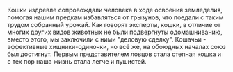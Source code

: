Кошки издревле сопровождали человека в ходе освоения земледелия, помогая нашим предкам избавляться от грызунов,
что поедали с таким трудом собранный урожай. Как говорят эксперты, кошки, в отличие от многих других видов животных
не были подвергнуты одомашниванию, вместо этого, мы заключили с ними "деловую сделку". Кошачьи -
эффективные хищники-одиночки, но всё же, на обоюдных началах союз был достигнут. Первым представителем ловцов стала степная кошка и
с тех пор наша жизнь стала легче и пушистей.
